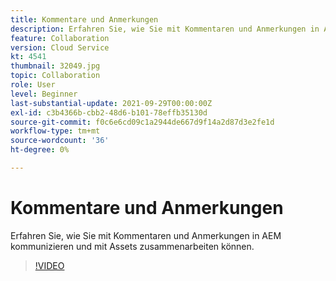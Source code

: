```yaml
---
title: Kommentare und Anmerkungen
description: Erfahren Sie, wie Sie mit Kommentaren und Anmerkungen in AEM kommunizieren und mit Assets zusammenarbeiten können.
feature: Collaboration
version: Cloud Service
kt: 4541
thumbnail: 32049.jpg
topic: Collaboration
role: User
level: Beginner
last-substantial-update: 2021-09-29T00:00:00Z
exl-id: c3b4366b-cbb2-48d6-b101-78effb35130d
source-git-commit: f0c6e6cd09c1a2944de667d9f14a2d87d3e2fe1d
workflow-type: tm+mt
source-wordcount: '36'
ht-degree: 0%

---
```


# Kommentare und Anmerkungen

Erfahren Sie, wie Sie mit Kommentaren und Anmerkungen in AEM kommunizieren und mit Assets zusammenarbeiten können.

>[!VIDEO](https://video.tv.adobe.com/v/32049/?quality=12&learn=on&hidetitle=true)
